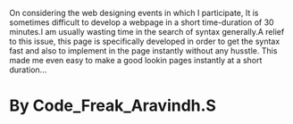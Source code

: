 On considering the web designing events in which I participate, It is sometimes difficult to develop a webpage in a short time-duration
of 30 minutes.I am usually wasting time in the search of syntax generally.A relief to this issue, this page is specifically developed
in order to get the syntax fast and also to implement in the page instantly without any husstle.
This made me even easy to make a good lookin pages instantly at a short duration...
<h1>By Code_Freak_Aravindh.S</h1>
